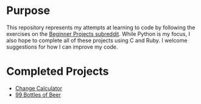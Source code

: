 # Purpose
This repository represents my attempts at learning to code by following the exercises on the [Beginner Projects subreddit](https://www.reddit.com/r/beginnerprojects). While Python is my focus, I also hope to complete all of these projects using C and Ruby. I welcome suggestions for how I can improve my code.

# Completed Projects
- [Change Calculator](https://www.reddit.com/r/beginnerprojects/comments/19jkn8/project_change_calculator/) 
- [99 Bottles of Beer](https://www.reddit.com/r/beginnerprojects/comments/19kxre/project_99_bottles_of_beer_on_the_wall_lyrics/)
